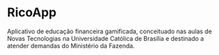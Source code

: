 # RicoApp
Aplicativo de educação financeira gamificada, conceituado nas aulas de Novas Tecnologias na Universidade Católica de Brasília e destinado a atender demandas do Ministério da Fazenda.
